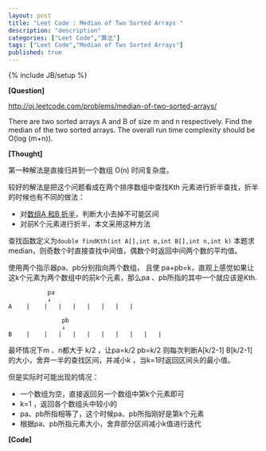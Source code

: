 ```yaml
---
layout: post
title: "Leet Code : Median of Two Sorted Arrays "
description: "description"
categories: ["Leet Code","算法"]
tags: ["Leet Code","Median of Two Sorted Arrays"]
published: true
---
```

{% include JB/setup %} 

**[Question]**

http://oj.leetcode.com/problems/median-of-two-sorted-arrays/

There are two sorted arrays A and B of size m and n respectively. Find the median of the two sorted arrays. The overall run time complexity should be O(log (m+n)).

**[Thought]**

第一种解法是直接归并到一个数组 O(n) 时间复杂度。

较好的解法是把这个问题看成在两个排序数组中查找Kth 元素进行折半查找，折半的时候也有不同的做法：

 - 对[数组A 和B 折半][1]，判断大小去掉不可能区间
 - 对前K个元素进行折半，本文采用这种方法

查找函数定义为`double findKth(int A[],int m,int B[],int n,int k)`
本题求median，则奇数个时直接查找中间值，偶数个时返回中间两个数的平均值。

使用两个指示器pa、pb分别指向两个数组， 且使 pa+pb=k，直观上感觉如果让这k个元素为两个数组中的前k个元素，那么pa 、pb所指的其中一个就应该是Kth.

 
               pa
               ↓
    A    |    |   |   |   |   |   |   |
        
                   pb
                   ↓
    B    |    |   |   |   |   |   |   |   |   |
 

最坏情况下m 、n都大于 k/2 ，让pa=k/2  pb=k/2
则每次判断A[k/2-1] B[k/2-1]的大小，舍弃一半的查找区间，并减小k ，当k=1时返回区间头的最小值。

但是实际时可能出现的情况：

 - 一个数组为空，直接返回另一个数组中第k个元素即可
 - k=1 ，返回各个数组头中较小的
 - pa、pb所指相等了，这个时候pa、pb所指刚好是第k个元素
 - 根据pa、pb所指元素大小，舍弃部分区间减小k值进行迭代

**[Code]**

<script src="https://gist.github.com/HaiyangXu/c540a545c380fb25c070.js"></script>


  [1]: http://fisherlei.blogspot.com/2012/12/leetcode-median-of-two-sorted-arrays.html